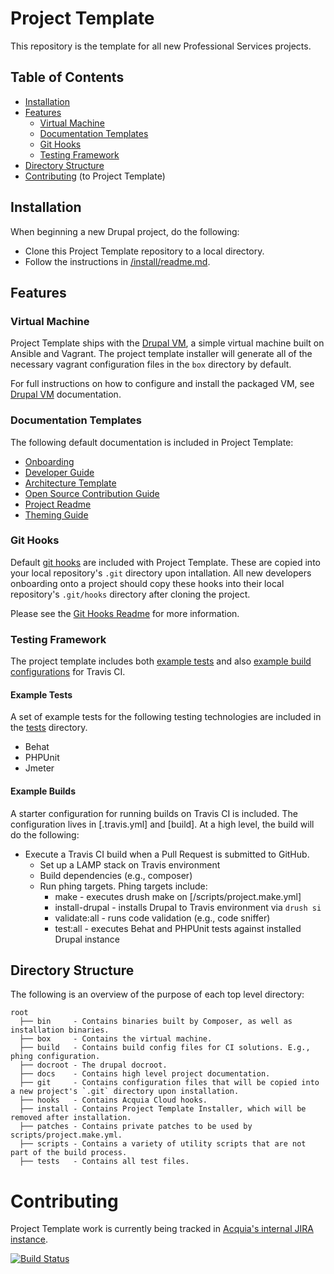 # Project Template

This repository is the template for all new Professional Services projects.

## Table of Contents

* [Installation](#installation)
* [Features](#features)
  * [Virtual Machine](#virtual-machine)
  * [Documentation Templates](#documentation-templates)
  * [Git Hooks](#git-hooks)
  * [Testing Framework](#testing-framework)
* [Directory Structure](#directory-structure)
* [Contributing](#contributing) (to Project Template)

## Installation

When beginning a new Drupal project, do the following:

* Clone this Project Template repository to a local directory.
* Follow the instructions in [/install/readme.md](/install/readme.md).

## Features

### Virtual Machine

Project Template ships with the [Drupal VM](https://github.com/geerlingguy/drupal-vm), a simple virtual machine built on Ansible and Vagrant. The project template installer will generate all of the necessary vagrant configuration files in the `box` directory by default.

For full instructions on how to configure and install the packaged VM, see [Drupal VM](https://github.com/geerlingguy/drupal-vm) documentation.

### Documentation Templates

The following default documentation is included in Project Template:
* [Onboarding](/docs/onboarding.md)
* [Developer Guide](/docs/developer-guide.md)
* [Architecture Template](/docs/drupal-architecture-template.md)
* [Open Source Contribution Guide](/docs/os-contribution.md)
* [Project Readme](/docs/readme.md)
* [Theming Guide](/docs/theming.md)

### Git Hooks

Default [git hooks](https://git-scm.com/book/en/v2/Customizing-Git-Git-Hooks) are included with Project Template. These are copied into your local repository's `.git` directory upon intallation. All new developers onboarding onto a project should copy these hooks into their local repository's `.git/hooks` directory after cloning the project.

Please see the [Git Hooks Readme](/hooks/readme.md) for more information.

### Testing Framework

The project template includes both [example tests](/tests) and also [example
build configurations](/build) for Travis CI.

#### Example Tests
A set of example tests for the following testing technologies are included in the [tests](/tests) directory.
* Behat
* PHPUnit
* Jmeter

#### Example Builds
A starter configuration for running builds on Travis CI is included. The
configuration lives in [.travis.yml] and [build]. At a high level, the build
will do the following:
* Execute a Travis CI build when a Pull Request is submitted to GitHub.
  * Set up a LAMP stack on Travis environment
  * Build dependencies (e.g., composer)
  * Run phing targets. Phing targets include:
    * make           - executes drush make on [/scripts/project.make.yml]
    * install-drupal - installs Drupal to Travis environment via `drush si`
    * validate:all   - runs code validation (e.g., code sniffer)
    * test:all       - executes Behat and PHPUnit tests against installed Drupal instance

## Directory Structure

The following is an overview of the purpose of each top level directory:

    root
      ├── bin     - Contains binaries built by Composer, as well as installation binaries.
      ├── box     - Contains the virtual machine.
      ├── build   - Contains build config files for CI solutions. E.g., phing configuration.
      ├── docroot - The drupal docroot.
      ├── docs    - Contains high level project documentation.
      ├── git     - Contains configuration files that will be copied into a new project's `.git` directory upon installation.
      ├── hooks   - Contains Acquia Cloud hooks.
      ├── install - Contains Project Template Installer, which will be removed after installation.
      ├── patches - Contains private patches to be used by scripts/project.make.yml.
      ├── scripts - Contains a variety of utility scripts that are not part of the build process.
      ├── tests   - Contains all test files.

# Contributing

Project Template work is currently being tracked in [Acquia's internal JIRA instance](https://backlog.acquia.com/browse/PPT).

[![Build Status](https://magnum.travis-ci.com/acquia-pso/project-template.svg?token=eFBAT6vQ9cqDh1Sed5Mw&branch=7.x)](https://magnum.travis-ci.com/acquia-pso/project-template)
